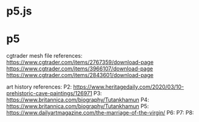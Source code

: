 # p5.js
# p5
cgtrader mesh file references:
https://www.cgtrader.com/items/2767359/download-page
https://www.cgtrader.com/items/3966107/download-page
https://www.cgtrader.com/items/2843601/download-page


art history references:
P2: https://www.heritagedaily.com/2020/03/10-prehistoric-cave-paintings/126971
P3: https://www.britannica.com/biography/Tutankhamun
P4: https://www.britannica.com/biography/Tutankhamun
P5: https://www.dailyartmagazine.com/the-marriage-of-the-virgin/
P6:
P7:
P8:
